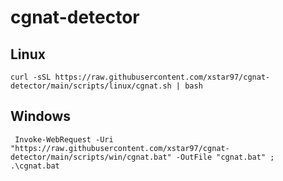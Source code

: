 # cgnat-detector

## Linux

```shell
curl -sSL https://raw.githubusercontent.com/xstar97/cgnat-detector/main/scripts/linux/cgnat.sh | bash
```

## Windows

```shell
 Invoke-WebRequest -Uri "https://raw.githubusercontent.com/xstar97/cgnat-detector/main/scripts/win/cgnat.bat" -OutFile "cgnat.bat" ; .\cgnat.bat
```
